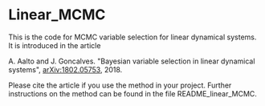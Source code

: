 # Linear_MCMC

This is the code for MCMC variable selection for linear dynamical systems. It is introduced in the article

A. Aalto and J. Goncalves. "Bayesian variable selection in linear dynamical systems", [arXiv:1802.05753](https://arxiv.org/abs/1802.05753), 2018.

Please cite the article if you use the method in your project. Further instructions on the method can be found in the 
file README_linear_MCMC.
